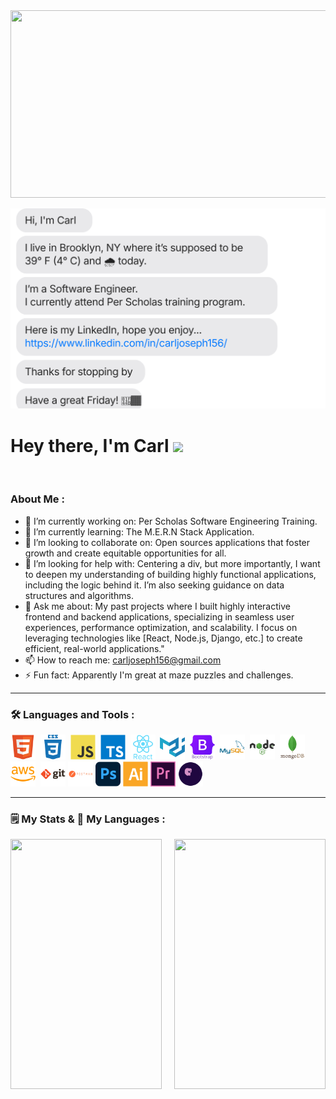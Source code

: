 <div align="center">
  <img src="https://media4.giphy.com/media/v1.Y2lkPTc5MGI3NjExbXBzMmR3ODc5ZmJrczNqbTRvZ3Z5Mm8zcWp3dG9teHFueG84cDRzaiZlcD12MV9pbnRlcm5hbF9naWZfYnlfaWQmY3Q9Zw/HoffxyN8ghVuw/giphy.webp" width="600" height="300"/>
</div>

[![chat image](https://raw.githubusercontent.com/carljoe156/welcome/main/chat.svg)](https://carljoe156.github.io)
<!-- For Typing banner -->
<!-- <div align="center">
  <img src="https://media.giphy.com/media/dWesBcTLavkZuG35MI/giphy.gif" width="600" height="300"/>
  
</div> -->
<!--https://media4.giphy.com/media/v1.Y2lkPTc5MGI3NjExbXBzMmR3ODc5ZmJrczNqbTRvZ3Z5Mm8zcWp3dG9teHFueG84cDRzaiZlcD12MV9pbnRlcm5hbF9naWZfYnlfaWQmY3Q9Zw/HoffxyN8ghVuw/giphy.webp -->

<!-- https://i.giphy.com/gi84IkFRzwube.webp -->

<h1>
  Hey there, I'm Carl
  <img src="https://media.giphy.com/media/hvRJCLFzcasrR4ia7z/giphy.gif" width="30px"/>
</h1>

<!--"https://media.giphy.com/media/hvRJCLFzcasrR4ia7z/giphy.gif" -->
<!--https://komarev.com/ghpvc/?username=carljoe156 -->
<img src="https://komarev.com/ghpvc/?username=carljoe156&style=flat-square&color=blue" alt=""/>

### About Me :

- 🔭 I’m currently working on: Per Scholas Software Engineering Training.
- 🌱 I’m currently learning: The M.E.R.N Stack Application.
- 👯 I’m looking to collaborate on: Open sources applications that foster growth and create equitable opportunities for all.
- 🤝 I’m looking for help with: Centering a div, but more importantly, I want to deepen my understanding of building highly functional applications, including the logic behind it. I’m also seeking guidance on data structures and algorithms.
- 💬 Ask me about: My past projects where I built  highly interactive frontend and backend applications, specializing in seamless user experiences, performance optimization, and scalability. I focus on leveraging technologies like [React, Node.js, Django, etc.] to create efficient, real-world applications."
- 📫 How to reach me: carljoseph156@gmail.com
- ⚡ Fun fact: Apparently I'm great at maze puzzles and challenges.

---

### :hammer_and_wrench: Languages and Tools :
<div>
   <img src="https://github.com/devicons/devicon/blob/master/icons/html5/html5-original.svg" title="HTML5" alt="HTML" width="40" height="40"/>&nbsp;
   <img src="https://github.com/devicons/devicon/blob/master/icons/css3/css3-plain-wordmark.svg"  title="CSS3" alt="CSS" width="40" height="40"/>&nbsp;
  <img src="https://github.com/devicons/devicon/blob/master/icons/javascript/javascript-original.svg" title="JavaScript" alt="JavaScript" width="40" height="40"/>&nbsp;
 <img src="https://github.com/devicons/devicon/blob/master/icons/typescript/typescript-original.svg" title="TypeScript" alt="TypeScript" width="40" height="40"/>&nbsp;
 <img src="https://github.com/devicons/devicon/blob/master/icons/react/react-original-wordmark.svg" title="React" alt="React" width="40" height="40"/>&nbsp;
  <img src="https://github.com/devicons/devicon/blob/master/icons/materialui/materialui-original.svg" title="Material UI" alt="Material UI" width="40" height="40"/>&nbsp;
  <img src="https://github.com/devicons/devicon/blob/master/icons/bootstrap/bootstrap-original-wordmark.svg "title="Boostrap" alt="Bootsrap" width="40" height="40"/>&nbsp;
  <img src="https://github.com/devicons/devicon/blob/master/icons/mysql/mysql-original-wordmark.svg" title="MySQL"  alt="MySQL" width="40" height="40"/>&nbsp;
  <img src="https://github.com/devicons/devicon/blob/master/icons/nodejs/nodejs-original-wordmark.svg" title="NodeJS" alt="NodeJS" width="40" height="40"/>&nbsp;
  <img src="https://github.com/devicons/devicon/blob/master/icons/mongodb/mongodb-original-wordmark.svg" title="Mongodb"  alt="Mongodb" width="40" height="40"/>&nbsp;
  <img src="https://github.com/devicons/devicon/blob/master/icons/amazonwebservices/amazonwebservices-plain-wordmark.svg" title="AWS" alt="AWS" width="40" height="40"/>&nbsp;
  <img src="https://github.com/devicons/devicon/blob/master/icons/git/git-original-wordmark.svg" title="Git" **alt="Git" width="40" height="40"/>
  <img src="https://github.com/devicons/devicon/blob/master/icons/postman/postman-original-wordmark.svg" title="Postman" **alt="Postman" width="40" height="40"/>
  <img src="https://github.com/devicons/devicon/blob/master/icons/photoshop/photoshop-original.svg" title="Adobe Photoshop" **alt="Adobe Photoshop" width="40" height="40"/>
  <img src="https://github.com/devicons/devicon/blob/master/icons/illustrator/illustrator-plain.svg" title="Adobe Illustrator" **alt="Adobe Illustrator" width="40" height="40"/>
  <img src="https://github.com/devicons/devicon/blob/master/icons/premierepro/premierepro-original.svg" title="Adobe PremierePro" **alt="AdobePremierePro" width="40" height="40"/>
 <img src="https://github.com/devicons/devicon/blob/master/icons/aftereffects/aftereffects-original.svg" title="Adobe AfterEffects" **alt="Adobe AfterEffects" width="40" height="40"/>
</div>

---

### 🗒️ My Stats & 💬 My Languages :
<div style="display: flex; flex-wrap: wrap; justify-content: space-around; gap: 20px;">
  <!-- GitHub Streak Stats -->
  <a href="https://git.io/streak-stats" style="flex: 1 1 45%; max-width: 300px;">
    <img src="http://github-readme-streak-stats.herokuapp.com?user=carljoe156&theme=green-nur" width="100%" height="400" />
  </a>
  
  <!-- GitHub Top Languages -->
  <a href="https://github.com/anuraghazra/github-readme-stats" style="flex: 1 1 45%; max-width: 300px;">
    <img src="https://github-readme-stats.vercel.app/api/top-langs/?username=carljoe156&layout=compact&langs_count=8&theme=tokyonight" width="100%" height="400" />
  </a>
</div>

<!--https://github-readme-streak-stats.herokuapp.com/?user=carljos156 -->
<!--[![Carl's GitHub Streak](http://github-readme-streak-stats.herokuapp.com?user=carljoe156&theme=green-nur)](https://git.io/streak-stats) -->

<!--[![Top Langs](https://github-readme-stats.vercel.app/api/top-langs/?username=carljoe156&theme=radical)](https://github.com/anuraghazra/github-readme-stats) -->

<!-- Same as below
 [![Top Langs](https://github-readme-stats.vercel.app/api/top-langs/?username=carljoe156&layout=compact&theme=tokyonight)](https://github.com/anuraghazra/github-readme-stats) -->

<!-- <a href="https://github.com/anuraghazra/github-readme-stats">
  <img src="https://github-readme-stats.vercel.app/api/top-langs/?username=carljoe156&layout=compact&langs_count=8&theme=tokyonight" width="500 height="400"/>
</a> -->





